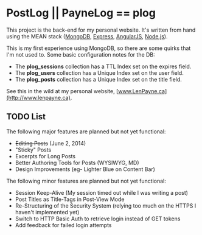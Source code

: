 PostLog || PayneLog == plog
===========================

This project is the back-end for my personal website. It's written from hand using
the MEAN stack ([MongoDB](http://www.mongodb.org), [Express](http://www.expressjs.com),
[AngularJS](http://www.angularjs.org), [Node.js](http://www.nodejs.org)).

This is my first experience using MongoDB, so there are some quirks that I'm not
used to. Some basic configuration notes for the DB:

* The **plog_sessions** collection has a TTL Index set on the expires field.
* The **plog_users** collection has a Unique Index set on the user field.
* The **plog_posts** collection has a Unique Index set on the title field.

See this in the wild at my personal website, [www.LenPayne.ca](http://www.lenpayne.ca).

TODO List
---------

The following major features are planned but not yet functional:

* ~~Editing Posts~~ (June 2, 2014)
* "Sticky" Posts
* Excerpts for Long Posts
* Better Authoring Tools for Posts (WYSIWYG, MD)
* Design Improvements (eg- Lighter Blue on Content Bar)

The following minor features are planned but not yet functional:

* Session Keep-Alive (My session timed out while I was writing a post)
* Post Titles as Title-Tags in Post-View Mode
* Re-Structuring of the Security System (relying too much on the HTTPS I haven't implemented yet)
* Switch to HTTP Basic Auth to retrieve login instead of GET tokens
* Add feedback for failed login attempts
